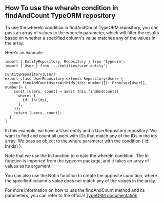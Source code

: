 ## How To use the whereIn condition in findAndCount TypeORM repository

To use the whereIn condition in findAndCount TypeORM repository, you can pass an array of values to the whereIn parameter, which will filter the results based on whether a specified column's value matches any of the values in the array.

Here's an example:

```
import { EntityRepository, Repository } from 'typeorm';
import { User } from '../entities/user.entity';

@EntityRepository(User)
export class UserRepository extends Repository<User> {
  async findAndCountUsersWithIds(ids: number[]): Promise<[User[], number]> {
    const [users, count] = await this.findAndCount({
      where: {
        id: In(ids),
      },
    });
    return [users, count];
  }
}
```

In this example, we have a User entity and a UserRepository repository. We want to find and count all users with IDs that match any of the IDs in the ids array. We pass an object to the where parameter with the condition { id: In(ids) }.

Note that we use the In function to create the whereIn condition. The In function is imported from the typeorm package, and it takes an array of values as its argument.

You can also use the NotIn function to create the opposite condition, where the specified column's value does not match any of the values in the array.

For more information on how to use the findAndCount method and its parameters, you can refer to the official [TypeORM documentation](https://typeorm.io/#/find-options/find-and-count-options)